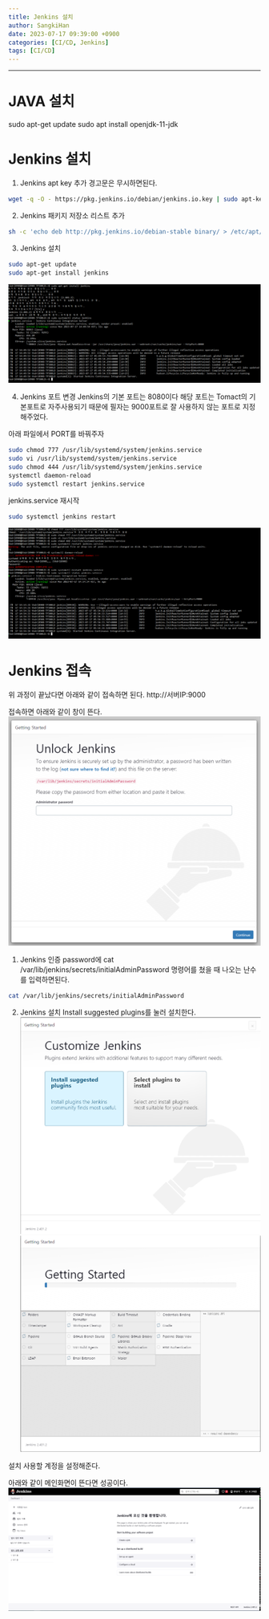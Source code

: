 ```yaml
---
title: Jenkins 설치
author: SangkiHan
date: 2023-07-17 09:39:00 +0900
categories: [CI/CD, Jenkins]
tags: [CI/CD]
---
```

------------
# JAVA 설치

sudo apt-get update
sudo apt install openjdk-11-jdk

# Jenkins 설치

1. Jenkins apt key 추가
경고문은 무시하면된다.
``` bash
wget -q -O - https://pkg.jenkins.io/debian/jenkins.io.key | sudo apt-key add -
```

2. Jenkins 패키지 저장소 리스트 추가
``` bash
sh -c 'echo deb http://pkg.jenkins.io/debian-stable binary/ > /etc/apt/sources.list.d/jenkins.list'
```

3. Jenkins 설치
``` bash
sudo apt-get update
sudo apt-get install jenkins
```
![Jenkins](/assets/img/post/2023-07-17-Jenkins-1/2.PNG)

4. Jenkins 포트 변경
Jenkins의 기본 포트는 8080이다 해당 포트는 Tomact의 기본포트로 자주사용되기 때문에 필자는 9000포트로 잘 사용하지 않는 포트로 지정해주었다.

아래 파일에서 PORT를 바꿔주자
``` bash
sudo chmod 777 /usr/lib/systemd/system/jenkins.service
sudo vi /usr/lib/systemd/system/jenkins.service
sudo chmod 444 /usr/lib/systemd/system/jenkins.service
systemctl daemon-reload
sudo systemctl restart jenkins.service
```

jenkins.service 재시작
``` bash
sudo systemctl jenkins restart
```
![Jenkins](/assets/img/post/2023-07-17-Jenkins-1/3.PNG)
# Jenkins 접속
위 과정이 끝났다면 아래와 같이 접속하면 된다.
http://서버IP:9000

접속하면 아래와 같이 창이 뜬다.
![Jenkins](/assets/img/post/2023-07-17-Jenkins-1/1.PNG)

1. Jenkins 인증
password에 cat /var/lib/jenkins/secrets/initialAdminPassword 명령어를 쳤을 때 나오는 난수를 입력하면된다.
``` bash
cat /var/lib/jenkins/secrets/initialAdminPassword
```

2. Jenkins 설치
Install suggested plugins를 눌러 설치한다.
![Jenkins](/assets/img/post/2023-07-17-Jenkins-1/4.PNG)
![Jenkins](/assets/img/post/2023-07-17-Jenkins-1/5.PNG)

설치 사용할 계정을 설정해준다.

아래와 같이 메인화면이 뜬다면 성공이다.
![Jenkins](/assets/img/post/2023-07-17-Jenkins-1/6.PNG)